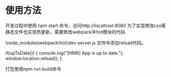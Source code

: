 # 使用方法
开发过程中使用 npm start 命令，访问http://localhost:8080 
为了实现修改css等静态文件也实现热更新，需要修改webpack中hot模块的代码

\node_modules\webpack\hot\dev-server.js
文件中添加reload代码。

if(upToDate()) {
	console.log("[HMR] App is up to date.");
	window.location.reload();
}


打包使用npm run build命令
